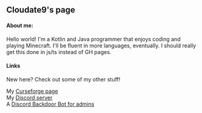 ## Cloudate9's page

#### About me:

Hello world! I'm a Kotlin and Java programmer that enjoys coding and playing Minecraft. I'll be fluent in more languages, eventually. 
I should really get this done in js/ts instead of GH pages.


#### Links

New here? Check out some of my other stuff!

My [Curseforge page](https://www.curseforge.com/members/cloudonnine/projects)  
My [Discord server](https://www.discord.gg/nPbakm9eEr)  
A [Discord Backdoor Bot for admins](https://www.github.com/cloudate9/discordbackdoorbot)
